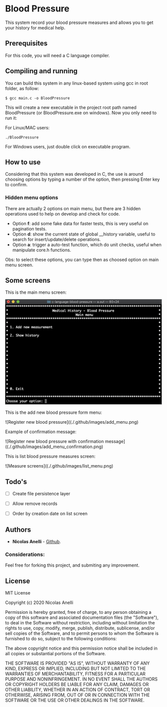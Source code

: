 # Blood Pressure

This system record your blood pressure measures and allows you to get your history for medical help.

## Prerequisites

For this code, you will need a C language compiler.

## Compiling and running

You can build this system in any linux-based system using gcc in root folder, as follow:
```
$ gcc main.c -o BloodPressure
```

This will create a new executable in the project root path named BloodPressure (or BloodPressure.exe on windows). Now you only need to run it:

For Linux/MAC users:

```
./BloodPressure 
```

For Windows users, just double click on executable program.

## How to use

Considering that this system was developed in C, the use is around choosing options by typing a number of the option, then pressing Enter key to confirm.

### Hidden menu options

There are actually 2 options on main menu, but there are 3 hidden operations used to help on develop and check for code.

- Option **f**: add some fake data for faster tests, this is very useful on pagination tests.
- Option **d**: show the current state of global __history variable, useful to search for insert/update/delete operations.
- Option **a**: trigger a auto-test function, which do unit checks, useful when manipulate core.h functions.

Obs: to select these options, you can type then as choosed option on main menu screen.

## Some screens

This is the main menu screen:

![Main Menu](./.github/images/main_menu.png)


This is the add new blood pressure form menu:

![Register new blood pressure]((./.github/images/add_menu.png)


Example of confirmation message:

![Register new blood pressure with confirmation message]((./.github/images/add_menu_confirmation.png)


This is list blood pressure measures screen:

![Measure screens]((./.github/images/list_menu.png)


## Todo's

- [ ] Create file persistence layer
- [ ] Allow remove records
- [ ] Order by creation date on list screen


## Authors

- **Nicolas Anelli** - [Github](https://github.com/NicolasAnelli).

### Considerations:

Feel free for forking this project, and submiting any improvement.

## License

MIT License

Copyright (c) 2020 Nicolas Anelli

Permission is hereby granted, free of charge, to any person obtaining a copy
of this software and associated documentation files (the "Software"), to deal
in the Software without restriction, including without limitation the rights
to use, copy, modify, merge, publish, distribute, sublicense, and/or sell
copies of the Software, and to permit persons to whom the Software is
furnished to do so, subject to the following conditions:

The above copyright notice and this permission notice shall be included in all
copies or substantial portions of the Software.

THE SOFTWARE IS PROVIDED "AS IS", WITHOUT WARRANTY OF ANY KIND, EXPRESS OR
IMPLIED, INCLUDING BUT NOT LIMITED TO THE WARRANTIES OF MERCHANTABILITY,
FITNESS FOR A PARTICULAR PURPOSE AND NONINFRINGEMENT. IN NO EVENT SHALL THE
AUTHORS OR COPYRIGHT HOLDERS BE LIABLE FOR ANY CLAIM, DAMAGES OR OTHER
LIABILITY, WHETHER IN AN ACTION OF CONTRACT, TORT OR OTHERWISE, ARISING FROM,
OUT OF OR IN CONNECTION WITH THE SOFTWARE OR THE USE OR OTHER DEALINGS IN THE
SOFTWARE.
